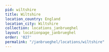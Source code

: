 ```yaml
---
pid: wiltshire
title: Wiltshire
location_country: England
location_city: Wiltshire
collection: locations_janbrueghel
layout: locationpage_janbrueghel
order: '027'
permalink: "/janbrueghel/locations/wiltshire"
---
```

